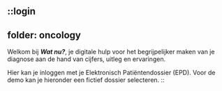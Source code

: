 ::login
---
folder: oncology
---
Welkom bij **_Wat nu?_**, je digitale hulp voor het begrijpelijker maken van je diagnose aan de hand van cijfers, uitleg en ervaringen. 

Hier kan je inloggen met je Elektronisch Patiëntendossier (EPD). Voor de demo kan je hieronder een fictief dossier selecteren. 
::